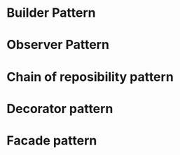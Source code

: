 # Builder Pattern

# Observer Pattern

# Chain of reposibility pattern

# Decorator pattern

# Facade pattern
